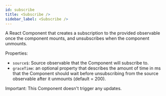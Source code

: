 ```yaml
---
id: subscribe
title: <Subscribe />
sidebar_label: <Subscribe />
---
```


A React Component that creates a subscription to the provided observable once
the component mounts, and unsubscribes when the component unmounts.

Properties:

- `source$`: Source observable that the Component will subscribe to.
- `graceTime`: an optional property that describes the amount of time in ms
  that the Component should wait before unsubscribing from the source observable
  after it unmounts (default = 200).

Important: This Component doesn't trigger any updates.